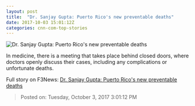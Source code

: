```yaml
---
layout: post
title:  "Dr. Sanjay Gupta: Puerto Rico's new preventable deaths"
date: 2017-10-03 15:01:12Z
categories: cnn-com-top-stories
---
```


![Dr. Sanjay Gupta: Puerto Rico's new preventable deaths](http://i2.cdn.cnn.com/cnnnext/dam/assets/170928182243-gupta-hospital-super-tease.jpg)

In medicine, there is a meeting that takes place behind closed doors, where doctors openly discuss their cases, including any complications or unfortunate deaths.


Full story on F3News: [Dr. Sanjay Gupta: Puerto Rico's new preventable deaths](http://www.f3nws.com/n/3qNdqG)

> Posted on: Tuesday, October 3, 2017 3:01:12 PM
